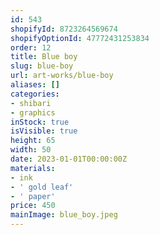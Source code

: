 ```yaml
---
id: 543
shopifyId: 8723264569674
shopifyOptionId: 47772431253834
order: 12
title: Blue boy
slug: blue-boy
url: art-works/blue-boy
aliases: []
categories:
- shibari
- graphics
inStock: true
isVisible: true
height: 65
width: 50
date: 2023-01-01T00:00:00Z
materials:
- ink
- ' gold leaf'
- ' paper'
price: 450
mainImage: blue_boy.jpeg
---
```

